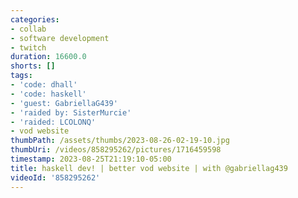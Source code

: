 ```yaml
---
categories:
- collab
- software development
- twitch
duration: 16600.0
shorts: []
tags:
- 'code: dhall'
- 'code: haskell'
- 'guest: GabriellaG439'
- 'raided by: SisterMurcie'
- 'raided: LCOLONQ'
- vod website
thumbPath: /assets/thumbs/2023-08-26-02-19-10.jpg
thumbUri: /videos/858295262/pictures/1716459598
timestamp: 2023-08-25T21:19:10-05:00
title: haskell dev! | better vod website | with @gabriellag439
videoId: '858295262'
---
```

